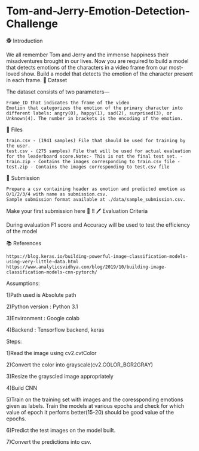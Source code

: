 # Tom-and-Jerry-Emotion-Detection-Challenge
🕵️ Introduction

We all remember Tom and Jerry and the immense happiness their misadventures brought in our lives. Now you are required to build a model that detects emotions of the characters in a video frame from our most-loved show. Build a model that detects the emotion of the character present in each frame.
💾 Dataset

The dataset consists of two parameters—

    Frame_ID that indicates the frame of the video
    Emotion that categorizes the emotion of the primary character into different labels: angry(0), happy(1), sad(2), surprised(3), or Unknown(4). The number in brackets is the encoding of the emotion.

📁 Files

    train.csv - (1941 samples) File that should be used for training by the user.
    test.csv - (275 samples) File that will be used for actual evaluation for the leaderboard score.Note:- This is not the final test set. -train.zip - Contains the images corresponding to train.csv file -test.zip - Contains the images corresponding to test.csv file

🚀 Submission

    Prepare a csv containing header as emotion and predicted emotion as 0/1/2/3/4 with name as submission.csv.
    Sample submission format available at ./data/sample_submission.csv.

Make your first submission here 🚀 !!
🖊 Evaluation Criteria

During evaluation F1 score and Accuracy will be used to test the efficiency of the model

📚 References

    https://blog.keras.io/building-powerful-image-classification-models-using-very-little-data.html
    https://www.analyticsvidhya.com/blog/2019/10/building-image-classification-models-cnn-pytorch/

    
    
    

Assumptions:

1)Path used is Absolute path

2)Python version : Python 3.1

3)Environment : Google colab

4)Backend : Tensorflow backend, keras


Steps:

1)Read the image using cv2.cvtColor

2)Convert the color into grayscale(cv2.COLOR_BGR2GRAY)

3)Resize the grayscled image appropriately

4)Build CNN

5)Train on the training set with images and the coressponding emotions given as labels. Train the models at various epochs and check for which value of epoch it perfoms better(15-20) should be good value of the epochs.

6)Predict the test images on the model built.

7)Convert the predictions into csv.
